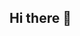 ## Hi there 👋

<!--
**sandeepk6858/sandeepk6858** is a ✨ _special_ ✨ repository because its `README.md` (this file) appears on your GitHub profile.
![Banner](https://repository-images.githubusercontent.com/866896760/18cd4960-b0c4-4a8e-b42e-bb5054510db7)



Here are some ideas to get you started:

- 🔭 I’m currently working on **full-stack web development projects using JavaScript, React, and Node.js.**
- 🌱 I’m currently learning **DevOps practices, Docker, and Kubernetes to enhance my deployment skills.**
- 👯 I’m looking to collaborate on **open-source projects related to web development or automation tools.**
- 🤔 I’m looking for help with **improving performance optimization in large-scale applications.**
- 💬 Ask me about **JavaScript, React, web APIs, or anything tech-related!**
- 📫 How to reach me: **sandeepk6858@gmail.com**
- 😄 Pronouns: **Sandy**
- ⚡ Fun fact: **I love solving Rubik's cubes and can solve one in under a minute!**

-->

